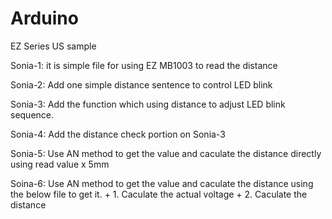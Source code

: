 # Arduino
EZ Series US sample

Sonia-1: it is simple file for using EZ MB1003 to read the distance

Sonia-2: Add one simple distance sentence to control LED blink

Sonia-3: Add the function which using distance to adjust LED blink sequence.

Sonia-4: Add the distance check portion on Sonia-3

Sonia-5: Use AN method to get the value and caculate the distance directly using read value x 5mm

Soina-6: Use AN method to get the value and caculate the distance using the below file to get it.
         + 1. Caculate the actual voltage
         + 2. Caculate the distance
